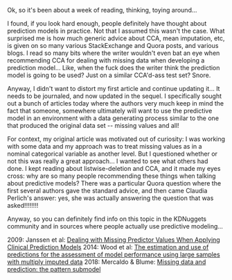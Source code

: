 

Ok, so it's been about a week of reading, thinking, toying around...  

I found, if you look hard enough, people definitely have thought about prediction models in practice.  Not
that I assumed this wasn't the case.  What surprised me is how much generic advice about CCA, mean 
imputation, etc, is given on so many various StackExchange and Quora posts, and various blogs.  I read
so many bits where the writer wouldn't even bat an eye when recommending CCA for dealing with
missing data when developing a prediction model... Like, when the fuck does the writer think the
prediction model is going to be used?  Just on a similar CCA'd-ass test set?   Snore.

Anyway, I didn't want to distort my first article and continue updating it... It needs to be journaled, and
now updated in the sequel.  I specifically sought out a bunch of articles today where the authors very
much keep in mind the fact that someone, somewhere ultimately will want to use the predictive model
in an environment with a data generating process similar to the one that produced the original data
set -- missing values and all!

For context,  my original article was motivated out of curiosity: I was working with some data and my
approach was to treat missing values as in a nominal categorical variable as another level.  But I questioned
whether or not this was really a great approach... I wanted to see what others had done.  I kept
reading about listwise-deletion and CCA, and it made my eyes cross:  why are so many people recommending
these things when talking about predictive models?  There was a particular Quora question where the
first several authors gave the standard advice, and then came Claudia Perlich's answer: yes, she was
actually answering the question that was asked!!!!!!!!

Anyway, so you can definitely find info on this topic in the KDNuggets community and in sources
where people actually use predictive modeling... 

2009: Janssen et al: [Dealing with Missing Predictor Values When Applying Clinical Prediction Models](https://pdfs.semanticscholar.org/0c67/97f88f12edef205a314188f936ffd5cc3e88.pdf)
2014: Wood et al: [The estimation and use of predictions for the assessment of model performance using large samples with multiply imputed data](https://onlinelibrary.wiley.com/doi/pdf/10.1002/bimj.201400004)
2018: Mercaldo & Blume: [Missing data and prediction: the pattern submodel](https://academic.oup.com/biostatistics/advance-article/doi/10.1093/biostatistics/kxy040/5092384)
